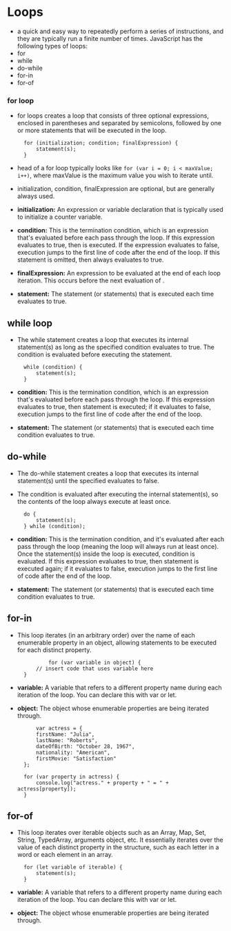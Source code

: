 # Loops
* a quick and easy way to repeatedly perform a series of instructions, and they are typically run a finite number of times. 
JavaScript has the following types of loops:
* for
* while
* do-while
* for-in
* for-of


### for loop
* for loops creates a loop that consists of three optional expressions, enclosed in parentheses and separated by semicolons, followed by one or more statements that will be executed in the loop.

        for (initialization; condition; finalExpression) {
            statement(s);
        }


* head of a for loop typically looks like `for (var i = 0; i < maxValue; i++)`, where maxValue is the maximum value you wish to iterate until.
* initialization, condition, finalExpression are optional, but are generally always used.
* **initialization:** An expression or variable declaration that is typically used to initialize a counter variable.
* **condition:** This is the termination condition, which is an expression that's evaluated before each pass through the loop. If this expression evaluates to true, then  is executed. If the expression evaluates to false, execution jumps to the first line of code after the end of the loop. If this statement is omitted, then  always evaluates to true.
* **finalExpression:** An expression to be evaluated at the end of each loop iteration. This occurs before the next evaluation of .
* **statement:** The statement (or statements) that is executed each time  evaluates to true.


## while loop
* The while statement creates a loop that executes its internal statement(s) as long as the specified condition evaluates to true. The condition is evaluated before executing the statement.

        while (condition) {
            statement(s);
        }

* **condition:** This is the termination condition, which is an expression that's evaluated before each pass through the loop. If this expression evaluates to true, then statement is executed; if it evaluates to false, execution jumps to the first line of code after the end of the loop.
* **statement:** The statement (or statements) that is executed each time condition evaluates to true.

## do-while
* The do-while statement creates a loop that executes its internal statement(s) until the specified  evaluates to false. 
* The condition is evaluated after executing the internal statement(s), so the contents of the loop always execute at least once.

        do {
            statement(s);
        } while (condition);

* **condition:** This is the termination condition, and it's evaluated after each pass through the loop (meaning the loop will always run at least once). Once the statement(s) inside the loop is executed,  condition is evaluated. If this expression evaluates to true, then statement is executed again; if it evaluates to false, execution jumps to the first line of code after the end of the loop.
* **statement:** The statement (or statements) that is executed each time condition evaluates to true.

## for-in
* This loop iterates (in an arbitrary order) over the name of each enumerable property in an object, allowing statements to be executed for each distinct property.

                for (var variable in object) {
            // insert code that uses variable here
        }

* **variable:** A variable that refers to a different property name during each iteration of the loop. You can declare this with var or let.
* **object:** The object whose enumerable properties are being iterated through.

            var actress = {
            firstName: "Julia",
            lastName: "Roberts",
            dateOfBirth: "October 28, 1967",
            nationality: "American",
            firstMovie: "Satisfaction"
        };

        for (var property in actress) {
            console.log("actress." + property + " = " + actress[property]);
        }


## for-of
* This loop iterates over iterable objects such as an Array, Map, Set, String, TypedArray, arguments object, etc. It essentially iterates over the value of each distinct property in the structure, such as each letter in a word or each element in an array.

        for (let variable of iterable) {
            statement(s);
        }

* **variable:** A variable that refers to a different property name during each iteration of the loop. You can declare this with var or let.
* **object:** The object whose enumerable properties are being iterated through.